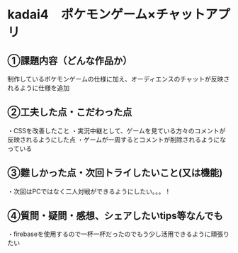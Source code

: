 # kadai4　ポケモンゲーム×チャットアプリ

## ①課題内容（どんな作品か） 
制作しているポケモンゲームの仕様に加え、オーディエンスのチャットが反映されるように仕様を追加

## ②工夫した点・こだわった点 
・CSSを改善したこと
・実況中継として、ゲームを見ている方々のコメントが反映されるようにした点
・ゲームが一周するとコメントが削除されるようになっている

## ③難しかった点・次回トライしたいこと(又は機能) 
・次回はPCではなく二人対戦ができるようにしたい。。。！

## ④質問・疑問・感想、シェアしたいtips等なんでも
・firebaseを使用するので一杯一杯だったのでもう少し活用できるように頑張りたい
